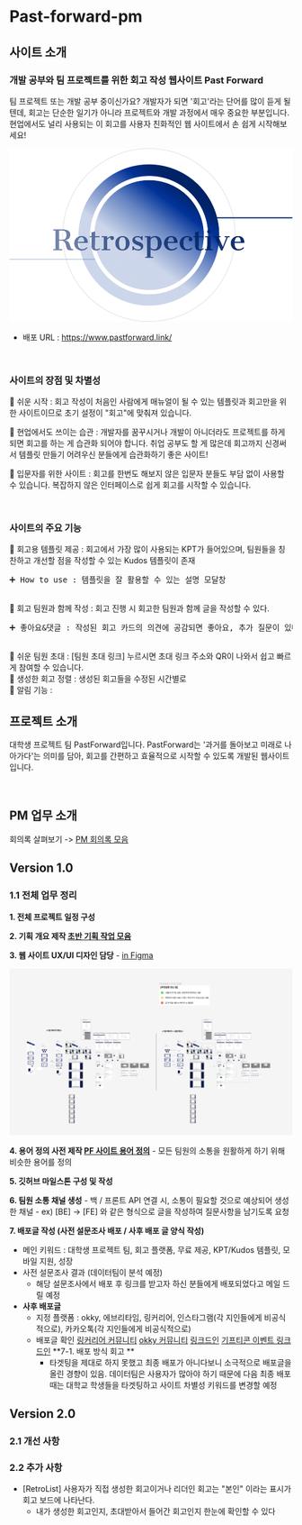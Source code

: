 # Past-forward-pm

## 사이트 소개

### 개발 공부와 팀 프로젝트를 위한 회고 작성 웹사이트 Past Forward
팀 프로젝트 또는 개발 공부 중이신가요? 개발자가 되면 '회고'라는 단어를 많이 듣게 될 텐데, 회고는 단순한 일기가 아니라 프로젝트와 개발 과정에서 매우 중요한 부분입니다. 현업에서도 널리 사용되는 이 회고를 사용자 친화적인 웹 사이트에서 손 쉽게 시작해보세요!

![mainPage](https://github.com/donga-it-club/past-forward-pm/blob/main/images/%EC%82%AC%EC%9D%B4%ED%8A%B8%20%EB%A1%9C%EA%B3%A0.png)


- 배포 URL : https://www.pastforward.link/

<br>

### 사이트의 장점 및 차별성
🔹 쉬운 시작 : 회고 작성이 처음인 사람에게 매뉴얼이 될 수 있는 템플릿과 회고만을 위한 사이트이므로 초기 설정이 "회고"에 맞춰져 있습니다.

🔹 현업에서도 쓰이는 습관 : 개발자를 꿈꾸시거나 개발이 아니더라도 프로젝트를 하게 되면 회고를 하는 게 습관화 되어야 합니다. 취업 공부도 할 게 많은데 회고까지 신경써서 템플릿 만들기 어려우신 분들에게 습관화하기 좋은 사이트!

🔹 입문자를 위한 사이트 : 회고를 한번도 해보지 않은 입문자 분들도 부담 없이 사용할 수 있습니다. 복잡하지 않은 인터페이스로 쉽게 회고를 시작할 수 있습니다.

 <br>

### 사이트의 주요 기능
📌 회고용 템플릿 제공 : 회고에서 가장 많이 사용되는 KPT가 들어있으며, 팀원들을 칭찬하고 개선할 점을 작성할 수 있는 Kudos 템플릿이 존재<br>
<pre>➕ How to use : 템플릿을 잘 활용할 수 있는 설명 모달창</pre>
<br>📌 회고 팀원과 함께 작성 : 회고 진행 시 회고한 팀원과 함께 글을 작성할 수 있다. 
<pre>➕ 좋아요&댓글 : 작성된 회고 카드의 의견에 공감되면 좋아요, 추가 질문이 있다면 댓글을 달아서 소통을 기록할 수 있습니다.</pre>
<br>📌 쉬운 팀원 초대 : [팀원 초대 링크] 누르시면 초대 링크 주소와 QR이 나와서 쉽고 빠르게 참여할 수 있습니다.
<br>📌 생성한 회고 정렬 : 생성된 회고들을 수정된 시간별로 
<br>📌 알림 기능 : 


## 프로젝트 소개

대학생 프로젝트 팀 PastForward입니다. PastForward는 '과거를 돌아보고 미래로 나아가다'는 의미를 담아, 회고를 간편하고 효율적으로 시작할 수 있도록 개발된 웹사이트입니다.

<br>

## PM 업무 소개
회의록 살펴보기 -> [PM 회의록 모음](https://github.com/donga-it-club/past-forward-pm/wiki/Meeting-File)

## Version 1.0
### 1.1 전체 업무 정리

**1. 전체 프로젝트 일정 구성**  

**2. 기획 개요 제작 [**초반 기획 작업 모음**](https://www.notion.so/e7ff61f1a34f4edcba21b3d08666e43d?pvs=21)** 

**3. 웹 사이트 UX/UI 디자인 담당** - [in Figma](https://www.figma.com/file/zJaBNvTvLlG0d9h5TILICj/Past-Forward-Web-Site?type=design&node-id=524%3A9733&mode=design&t=B3sGfj94IRz1BbZV-1)

![Figma 작업창](./images/Figma.png)


**4. 용어 정의 사전 제작 [PF 사이트 용어 정의](https://www.notion.so/PF-2a9d6f970ba544d980fce11501fba1d7?pvs=21)** 
    - 모든 팀원의 소통을 원활하게 하기 위해 비슷한 용어를 정의
      
**5. 깃허브 마일스톤 구성 및 작성**


**6. 팀원 소통 채널 생성**
    - 백 / 프론트 API 연결 시, 소통이 필요할 것으로 예상되어 생성한 채널
    - ex) [BE] → [FE] 와 같은 형식으로 글을 작성하여 질문사항을 남기도록 요청


**7. 배포글 작성 (사전 설문조사 배포 / 사후 배포 글 양식 작성)**
- 메인 키워드
  : 대학생 프로젝트 팀, 회고 플랫폼, 무료 제공, KPT/Kudos 템플릿, 모바일 지원, 성장
- 사전 설문조사 결과 (데이터팀이 분석 예정)
    - 해당 설문조사에서 배포 후 링크를 받고자 하신 분들에게 배포되었다고 메일 드릴 예정
- **사후 배포글**
    - 지정 플랫폼 : okky, 에브리타임, 링커리어, 인스타그램(각 지인들에게 비공식적으로), 카카오톡(각 지인들에게 비공식적으로)
    - 배포글 확인
          [링커리어 커뮤니티](https://community.linkareer.com/jayuu/2969023)
          [okky 커뮤니티](https://okky.kr/articles/1498997)
          [링크드인](https://www.linkedin.com/posts/%EB%AF%B8%EC%A0%95-%EA%B6%8C-08bb5b251_uqmqte-qpqrqe-uikrxgsxjtxu-activity-7192470955422580736-iWB-?utm_source=share&utm_medium=member_ios)
          [기프티콘 이벤트 링크드인](https://www.linkedin.com/posts/%EB%AF%B8%EC%A0%95-%EA%B6%8C-08bb5b251_uqmqte-qpqrqe-uikrxgsxjtxu-activity-7194226159188885504-G9Dd?utm_source=share&utm_medium=member_ios)
**7-1. 배포 방식 회고 **
      - 타겟팅을 제대로 하지 못했고 최종 배포가 아니다보니 소극적으로 배포글을 올린 경향이 있음. 데이터팀은 사용자가 많아야 하기 때문에 다음 최종 배포때는 대학교 학생들을 타겟팅하고 사이트 차별성 키워드를 변경할 예정


## Version 2.0
### 2.1 개선 사항
    
### 2.2 추가 사항

- [RetroList] 사용자가 직접 생성한 회고이거나 리더인 회고는 "본인" 이라는 표시가 회고 보드에 나타난다.
   - 내가 생성한 회고인지, 초대받아서 들어간 회고인지 한눈에 확인할 수 있다



